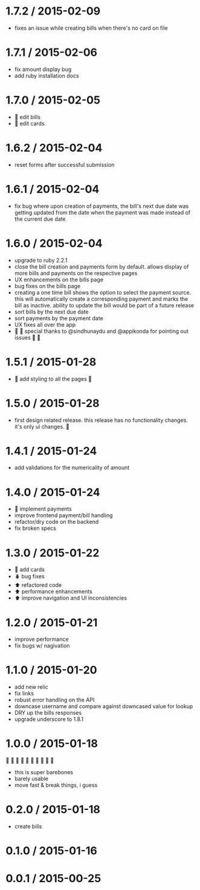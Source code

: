 
1.7.2 / 2015-02-09
==================

  * fixes an issue while creating bills when there's no card on file

1.7.1 / 2015-02-06
==================

  * fix amount display bug
  * add ruby installation docs

1.7.0 / 2015-02-05
==================

  * :tada: edit bills
  * :tada: edit cards

1.6.2 / 2015-02-04
==================

  * reset forms after successful submission

1.6.1 / 2015-02-04
==================

  * fix bug where upon creation of payments, the bill's next due date was getting updated from the date when the payment was made instead of the current due date

1.6.0 / 2015-02-04
==================

  * upgrade to ruby 2.2.1
  * close the bill creation and payments form by default. allows display of more bills and payments on the respective pages
  * UX enhancements on the bills page
  * bug fixes on the bills page
  * creating a one time bill shows the option to select the payment source. this will automatically create a corresponding payment and marks the bill as inactive. ability to update the bill would be part of a future release
  * sort bills by the next due date
  * sort payments by the payment date
  * UX fixes all over the app
  * :tada: :tada:  special thanks to @sindhunaydu and @appikonda for pointing out issues :tada: :tada:

1.5.1 / 2015-01-28
==================

  * :tada: add styling to all the pages :dart:

1.5.0 / 2015-01-28
==================

  * first design related release. this release has no functionality changes. it's only ui changes. :tada:

1.4.1 / 2015-01-24
==================

  * add validations for the numericality of amount

1.4.0 / 2015-01-24
==================

  * :tada: implement payments
  * improve frontend payment/bill handling
  * refactor/dry code on the backend
  * fix broken specs

1.3.0 / 2015-01-22
==================

  * :tada: add cards
  * :beetle: bug fixes
  * :arrow_up: refactored code
  * :arrow_up: performance enhancements
  * :arrow_up: improve navigation and UI inconsistencies

1.2.0 / 2015-01-21
==================

  * improve performance
  * fix bugs w/ nagivation

1.1.0 / 2015-01-20
==================

  * add new relic
  * fix links
  * robust error handling on the API
  * downcase username and compare against downcased value for lookup
  * DRY up the bills responses
  * upgrade underscore to 1.8.1

1.0.0 / 2015-01-18
==================

  :tada: :tada: :tada: :tada: :tada: :tada: :tada: :tada: :tada: :tada:
  * this is super barebones
  * barely usable
  * move fast & break things, i guess

0.2.0 / 2015-01-18
==================

  * create bills

0.1.0 / 2015-01-16
==================

0.0.1 / 2015-00-25
==================
